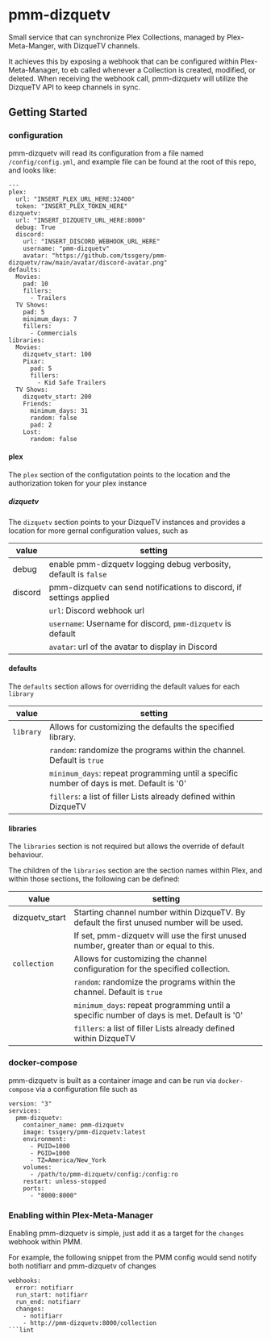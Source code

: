 # pmm-dizquetv

Small service that can synchronize Plex Collections, managed by Plex-Meta-Manger,
with DizqueTV channels.

It achieves this by exposing a webhook that can be configured within Plex-Meta-Manager,
to eb called whenever a Collection is created, modified, or deleted. When receiving the
webhook call, pmm-dizquetv will utilize the DizqueTV API to keep channels in sync.

## Getting Started

### configuration
pmm-dizquetv will read its configuration from a file named `/config/config.yml`, and example file can be found
at the root of this repo, and looks like:

```
---
plex:
  url: "INSERT_PLEX_URL_HERE:32400"
  token: "INSERT_PLEX_TOKEN_HERE"
dizquetv:
  url: "INSERT_DIZQUETV_URL_HERE:8000"
  debug: True
  discord:
    url: "INSERT_DISCORD_WEBHOOK_URL_HERE"
    username: "pmm-dizquetv"
    avatar: "https://github.com/tssgery/pmm-dizquetv/raw/main/avatar/discord-avatar.png"
defaults:
  Movies:
    pad: 10
    fillers:
      - Trailers
  TV Shows:
    pad: 5
    minimum_days: 7
    fillers:
      - Commercials
libraries:
  Movies:
    dizquetv_start: 100
    Pixar:
      pad: 5
      fillers:
        - Kid Safe Trailers
  TV Shows:
    dizquetv_start: 200
    Friends:
      minimum_days: 31
      random: false
      pad: 2
    Lost: 
      random: false
```

#### plex
The `plex` section of the configutation points to the location and the authorization token for your plex instance

##### dizquetv
The `dizquetv` section points to your DizqueTV instances and provides a location for more gernal configuration values,
such as

| value   | setting                                                              |
|---------|----------------------------------------------------------------------|
| debug   | enable pmm-dizquetv logging debug verbosity, default is `false`      |
| discord | pmm-dizquetv can send notifications to discord, if settings applied  |
|         |          `url`: Discord webhook url                                  |
|         |          `username`: Username for discord, `pmm-dizquetv` is default |
|         |          `avatar`: url of the avatar to display in Discord           |

#### defaults
The `defaults` section allows for overriding the default values for each `library`

| value            | setting                                                                                        |
|------------------|------------------------------------------------------------------------------------------------|
| `library`        | Allows for customizing the defaults the specified library.                                     |
|                  |      `random`: randomize the programs within the channel. Default is `true`                    |   
|                  |      `minimum_days`: repeat programming until a specific number of days is met. Default is '0' |
|                  |      `fillers`: a list of filler Lists already defined within DizqueTV                         |


#### libraries
The `libraries` section is not required but allows the override of default behaviour. 

The children of the `libraries` section are the section names within Plex, and within those sections,
the following can be defined:

| value            | setting                                                                                        |
|------------------|------------------------------------------------------------------------------------------------|
| dizquetv_start   | Starting channel number within DizqueTV. By default the first unused number will be used.      |
|                  |      If set, pmm-dizquetv will use the first unused number, greater than or equal to this.     |
| `collection`     | Allows for customizing the channel configuration for the specified collection.                 |
|                  |      `random`: randomize the programs within the channel. Default is `true`                    |   
|                  |      `minimum_days`: repeat programming until a specific number of days is met. Default is '0' |
|                  |      `fillers`: a list of filler Lists already defined within DizqueTV                         |


### docker-compose
pmm-dizquetv is built as a container image and can be run via `docker-compose` via a configuration file such as 

```
version: "3"
services:
  pmm-dizquetv:
    container_name: pmm-dizquetv
    image: tssgery/pmm-dizquetv:latest
    environment:
      - PUID=1000
      - PGID=1000
      - TZ=America/New_York
    volumes:
      - /path/to/pmm-dizquetv/config:/config:ro
    restart: unless-stopped
    ports:
      - "8000:8000"
```

### Enabling within Plex-Meta-Manager
Enabling pmm-dizquetv is simple, just add it as a target for the `changes` webhook within PMM.

For example, the following snippet from the PMM config would send notify both notifiarr and pmm-dizquetv of changes

```
webhooks:
  error: notifiarr
  run_start: notifiarr
  run_end: notifiarr
  changes:
    - notifiarr
    - http://pmm-dizquetv:8000/collection
```lint
